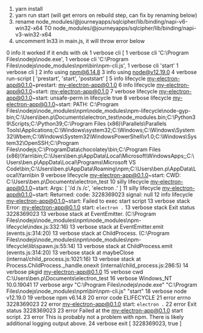1. yarn install
2. yarn run start (will get errors on rebuild step, can fix by renaming below)
3. rename node_modules/@journeyapps/sqlcipher/lib/binding/napi-v6-win32-x64 TO node_modules/@journeyapps/sqlcipher/lib/binding/napi-v3-win32-x64
4. uncomment ln33 in main.js, it will throw error below


0 info it worked if it ends with ok
1 verbose cli [
1 verbose cli   'C:\\Program Files\\nodejs\\node.exe',
1 verbose cli   'C:\\Program Files\\nodejs\\node_modules\\npm\\bin\\npm-cli.js',
1 verbose cli   'start'
1 verbose cli ]
2 info using npm@6.14.8
3 info using node@v12.19.0
4 verbose run-script [ 'prestart', 'start', 'poststart' ]
5 info lifecycle my-electron-app@0.1.0~prestart: my-electron-app@0.1.0
6 info lifecycle my-electron-app@0.1.0~start: my-electron-app@0.1.0
7 verbose lifecycle my-electron-app@0.1.0~start: unsafe-perm in lifecycle true
8 verbose lifecycle my-electron-app@0.1.0~start: PATH: C:\Program Files\nodejs\node_modules\npm\node_modules\npm-lifecycle\node-gyp-bin;C:\Users\ben.p\Documents\electron_test\node_modules\.bin;C:\Python39\Scripts\;C:\Python39\;C:\Program Files (x86)\Parallels\Parallels Tools\Applications;C:\Windows\system32;C:\Windows;C:\Windows\System32\Wbem;C:\Windows\System32\WindowsPowerShell\v1.0\;C:\Windows\System32\OpenSSH\;C:\Program Files\nodejs\;C:\ProgramData\chocolatey\bin;C:\Program Files (x86)\Yarn\bin\;C:\Users\ben.p\AppData\Local\Microsoft\WindowsApps;;C:\Users\ben.p\AppData\Local\Programs\Microsoft VS Code\bin;C:\Users\ben.p\AppData\Roaming\npm;C:\Users\ben.p\AppData\Local\Yarn\bin
9 verbose lifecycle my-electron-app@0.1.0~start: CWD: C:\Users\ben.p\Documents\electron_test
10 silly lifecycle my-electron-app@0.1.0~start: Args: [ '/d /s /c', 'electron .' ]
11 silly lifecycle my-electron-app@0.1.0~start: Returned: code: 3228369023  signal: null
12 info lifecycle my-electron-app@0.1.0~start: Failed to exec start script
13 verbose stack Error: my-electron-app@0.1.0 start: `electron .`
13 verbose stack Exit status 3228369023
13 verbose stack     at EventEmitter.<anonymous> (C:\Program Files\nodejs\node_modules\npm\node_modules\npm-lifecycle\index.js:332:16)
13 verbose stack     at EventEmitter.emit (events.js:314:20)
13 verbose stack     at ChildProcess.<anonymous> (C:\Program Files\nodejs\node_modules\npm\node_modules\npm-lifecycle\lib\spawn.js:55:14)
13 verbose stack     at ChildProcess.emit (events.js:314:20)
13 verbose stack     at maybeClose (internal/child_process.js:1021:16)
13 verbose stack     at Process.ChildProcess._handle.onexit (internal/child_process.js:286:5)
14 verbose pkgid my-electron-app@0.1.0
15 verbose cwd C:\Users\ben.p\Documents\electron_test
16 verbose Windows_NT 10.0.19041
17 verbose argv "C:\\Program Files\\nodejs\\node.exe" "C:\\Program Files\\nodejs\\node_modules\\npm\\bin\\npm-cli.js" "start"
18 verbose node v12.19.0
19 verbose npm  v6.14.8
20 error code ELIFECYCLE
21 error errno 3228369023
22 error my-electron-app@0.1.0 start: `electron .`
22 error Exit status 3228369023
23 error Failed at the my-electron-app@0.1.0 start script.
23 error This is probably not a problem with npm. There is likely additional logging output above.
24 verbose exit [ 3228369023, true ]
